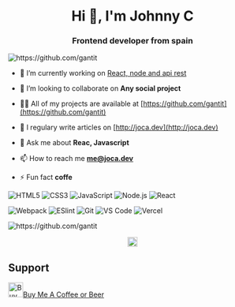 <h1 align="center">Hi 👋, I'm Johnny C</h1>
<h3 align="center">Frontend developer from spain</h3>
<p align="left"> <img src="https://komarev.com/ghpvc/?username=gantit" alt="https://github.com/gantit" /> </p>

- 🔭 I’m currently working on [React, node and api rest](https://github.com/gantit/visiona-admin)

- 👯 I’m looking to collaborate on **Any social project**

- 👨‍💻 All of my projects are available at [https://github.com/gantit](https://github.com/gantit)

- 📝 I regulary write articles on [http://joca.dev](http://joca.dev)

- 💬 Ask me about **Reac, Javascript**

- 📫 How to reach me **me@joca.dev**

- ⚡ Fun fact **coffe**


![HTML5](https://img.shields.io/badge/-HTML5-%23E44D27?style=flat-square&logo=html5&logoColor=ffffff)
![CSS3](https://img.shields.io/badge/-CSS3-%231572B6?style=flat-square&logo=css3)
![JavaScript](https://img.shields.io/badge/-JavaScript-%23F7DF1C?style=flat-square&logo=javascript&logoColor=000000&labelColor=%23F7DF1C&color=%23FFCE5A)
![Node.js](https://img.shields.io/badge/-Node.js-%232c3e50?style=flat-square&logo=Node.js)
![React](https://img.shields.io/badge/-React-%23282C34?style=flat-square&logo=react)

![Webpack](https://img.shields.io/badge/-Webpack-%232C3A42?style=flat-square&logo=webpack)
![ESlint](https://img.shields.io/badge/-ESLint-%234B32C3?style=flat-square&logo=eslint)
![Git](https://img.shields.io/badge/-Git-%23F05032?style=flat-square&logo=git&logoColor=%23ffffff)
![VS Code](https://img.shields.io/badge/-VSCode-%23007ACC?style=flat-square&logo=visual-studio-code)
![Vercel](https://img.shields.io/badge/-Vercel-%23282C34?style=flat-square&logo=vercel&logoColor=ffffff)

<p align="left">
  <img src="https://github-readme-stats.vercel.app/api?username=gantit&show_icons=true" alt="https://github.com/gantit" />
</p>


<p align="center">
  <a href="https://twitter.com/gantit" target="blank">
    <img align="center" src="https://cdn.jsdelivr.net/npm/simple-icons@3.0.1/icons/twitter.svg" alt="https://twitter.com/gantit" height="20" width="20" />
  </a>
</p>


## Support

<a href="https://www.buymeacoffee.com/jocadev" target="_blank"><img src="https://cdn.buymeacoffee.com/buttons/bmc-new-btn-logo.svg" width="30px" height="30px" alt="Buy Me A Coffee or Beer" width="135">Buy Me A Coffee or Beer</a>

